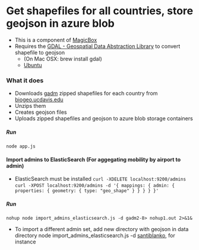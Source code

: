 # Get shapefiles for all countries, store geojson in azure blob
- This is a component of [MagicBox](https://github.com/unicef/magicbox/wiki)
- Requires the [GDAL - Geospatial Data Abstraction Library](http://www.gdal.org/) to convert shapefile to geojson
    - (On Mac OSX: brew install gdal)
    - [Ubuntu](http://www.sarasafavi.com/installing-gdalogr-on-ubuntu.html)

### What it does
- Downloads [gadm]( http://gadm.org) zipped shapefiles for each country from [biogeo.ucdavis.edu](http://biogeo.ucdavis.edu)
- Unzips them
- Creates geojson files
- Uploads zipped shapefiles and geojson to azure blob storage containers

##### Run
    node app.js


#### Import admins to ElasticSearch (For aggegating mobility by airport to admin)
- ElasticSearch must be installed
`curl -XDELETE localhost:9200/admins`
`curl -XPOST localhost:9200/admins -d '{
  mappings: {
    admin: {
      properties: {
        geometry: {
          type: "geo_shape"
        }
      }
    }
  }
}'
`
##### Run
    nohup node import_admins_elasticsearch.js -d gadm2-8> nohup1.out 2>&1&

- To import a different admin set, add new directory with geojson in data directory
    node import_admins_elasticsearch.js -d <name of directory>
[santiblanko](https://github.com/santiblanko/colombia.geojson), for instance
